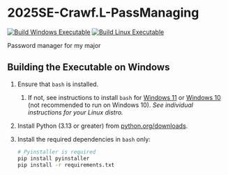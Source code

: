 # 2025SE-Crawf.L-PassManaging

[![Build Windows Executable](https://github.com/TempeHS/2025SE-Crawf.L-PassManaging/actions/workflows/windows-build-app.yml/badge.svg)](https://github.com/TempeHS/2025SE-Crawf.L-PassManaging/actions/workflows/windows-build-app.yml)
[![Build Linux Executable](https://github.com/TempeHS/2025SE-Crawf.L-PassManaging/actions/workflows/linux-build-app.yml/badge.svg)](https://github.com/TempeHS/2025SE-Crawf.L-PassManaging/actions/workflows/linux-build-app.yml)


Password manager for my major

## Building the Executable on Windows

1. Ensure that `bash` is installed.
   
   1. If not, see instructions to install `bash` for [Windows 11](https://www.google.com.au/search?q=how+to+install+bash+windows+11&num=20&newwindow=1&udm=14) or [Windows 10](https://www.google.com.au/search?q=how+to+install+bash+windows+10&num=20&newwindow=1&udm=14) (not recommended to run on Windows 10). *See individual instructions for your Linux distro.*

2. Install Python (3.13 or greater) from [python.org/downloads](https://www.python.org/downloads/).

3. Install the required dependencies in `bash` only:
   ``` bash
   # Pyinstaller is required
   pip install pyinstaller
   pip install -r requirements.txt
   ```
